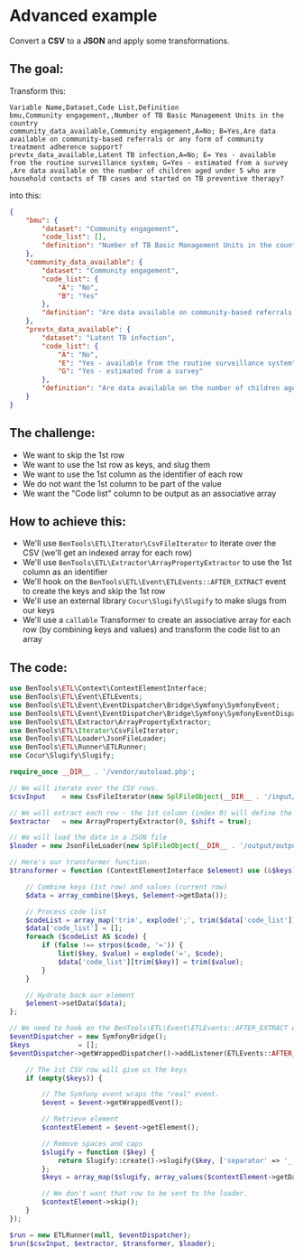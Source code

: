 Advanced example
================

Convert a **CSV** to a **JSON** and apply some transformations.

The goal:
---------

Transform this:
```csv
Variable Name,Dataset,Code List,Definition
bmu,Community engagement,,Number of TB Basic Management Units in the country
community_data_available,Community engagement,A=No; B=Yes,Are data available on community-based referrals or any form of community treatment adherence support?
prevtx_data_available,Latent TB infection,A=No; E= Yes - available from the routine surveillance system; G=Yes - estimated from a survey ,Are data available on the number of children aged under 5 who are household contacts of TB cases and started on TB preventive therapy?

```

into this:
```json
{
    "bmu": {
        "dataset": "Community engagement",
        "code_list": [],
        "definition": "Number of TB Basic Management Units in the country"
    },
    "community_data_available": {
        "dataset": "Community engagement",
        "code_list": {
            "A": "No",
            "B": "Yes"
        },
        "definition": "Are data available on community-based referrals or any form of community treatment adherence support?"
    },
    "prevtx_data_available": {
        "dataset": "Latent TB infection",
        "code_list": {
            "A": "No",
            "E": "Yes - available from the routine surveillance system",
            "G": "Yes - estimated from a survey"
        },
        "definition": "Are data available on the number of children aged under 5 who are household contacts of TB cases and started on TB preventive therapy?"
    }
}
```

The challenge:
--------------

* We want to skip the 1st row
* We want to use the 1st row as keys, and slug them
* We want to use the 1st column as the identifier of each row
* We do not want the 1st column to be part of the value
* We want the "Code list" column to be output as an associative array

How to achieve this:
--------------------

* We'll use `BenTools\ETL\Iterator\CsvFileIterator` to iterate over the CSV (we'll get an indexed array for each row)
* We'll use `BenTools\ETL\Extractor\ArrayPropertyExtractor` to use the 1st column as an identifier
* We'll hook on the `BenTools\ETL\Event\ETLEvents::AFTER_EXTRACT` event to create the keys and skip the 1st row
* We'll use an external library `Cocur\Slugify\Slugify` to make slugs from our keys
* We'll use a `callable` Transformer to create an associative array for each row (by combining keys and values) and transform the code list to an array

The code:
-------
```php
use BenTools\ETL\Context\ContextElementInterface;
use BenTools\ETL\Event\ETLEvents;
use BenTools\ETL\Event\EventDispatcher\Bridge\Symfony\SymfonyEvent;
use BenTools\ETL\Event\EventDispatcher\Bridge\Symfony\SymfonyEventDispatcherBridge as SymfonyBridge;
use BenTools\ETL\Extractor\ArrayPropertyExtractor;
use BenTools\ETL\Iterator\CsvFileIterator;
use BenTools\ETL\Loader\JsonFileLoader;
use BenTools\ETL\Runner\ETLRunner;
use Cocur\Slugify\Slugify;

require_once __DIR__ . '/vendor/autoload.php';

// We will iterate over the CSV rows.
$csvInput    = new CsvFileIterator(new SplFileObject(__DIR__ . '/input/input.csv'));

// We will extract each row - the 1st column (index 0) will define the identifier of each row.
$extractor   = new ArrayPropertyExtractor(0, $shift = true);

// We will load the data in a JSON file
$loader = new JsonFileLoader(new SplFileObject(__DIR__ . '/output/output.json', 'w'), JSON_PRETTY_PRINT);

// Here's our transformer function.
$transformer = function (ContextElementInterface $element) use (&$keys) {

    // Combine keys (1st row) and values (current row)
    $data = array_combine($keys, $element->getData());

    // Process code list
    $codeList = array_map('trim', explode(';', trim($data['code_list'])));
    $data['code_list'] = [];
    foreach ($codeList AS $code) {
        if (false !== strpos($code, '=')) {
            list($key, $value) = explode('=', $code);
            $data['code_list'][trim($key)] = trim($value);
        }
    }

    // Hydrate back our element
    $element->setData($data);
};

// We need to hook on the BenTools\ETL\Event\ETLEvents::AFTER_EXTRACT event to generate the keys
$eventDispatcher = new SymfonyBridge();
$keys            = [];
$eventDispatcher->getWrappedDispatcher()->addListener(ETLEvents::AFTER_EXTRACT, function (SymfonyEvent $event) use (&$keys) {

    // The 1st CSV row will give us the keys
    if (empty($keys)) {

        // The Symfony event wraps the "real" event.
        $event = $event->getWrappedEvent();

        // Retrieve element
        $contextElement = $event->getElement();

        // Remove spaces and caps
        $slugify = function ($key) {
            return Slugify::create()->slugify($key, ['separator' => '_']);
        };
        $keys = array_map($slugify, array_values($contextElement->getData()));

        // We don't want that row to be sent to the loader.
        $contextElement->skip();
    }
});

$run = new ETLRunner(null, $eventDispatcher);
$run($csvInput, $extractor, $transformer, $loader);


```